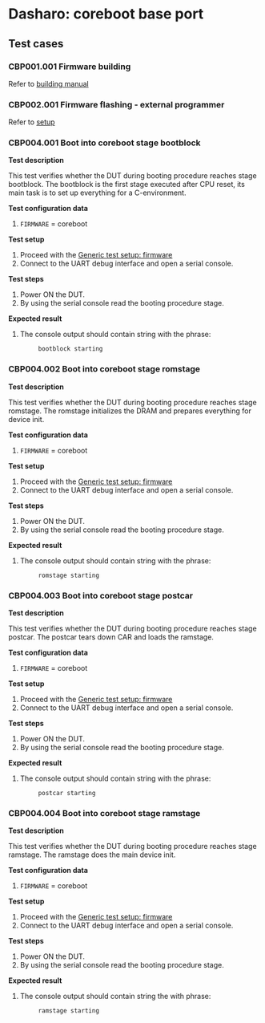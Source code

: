 # Dasharo: coreboot base port

## Test cases

### CBP001.001 Firmware building

Refer to [building manual](../building-manual.md)

### CBP002.001 Firmware flashing - external programmer

Refer to [setup](../setup.md/#spi)

### CBP004.001 Boot into coreboot stage bootblock

**Test description**

This test verifies whether the DUT during booting procedure reaches 
stage bootblock. The bootblock is the first stage executed after CPU reset, 
its main task is to set up everything for a C-environment.

**Test configuration data**

1. `FIRMWARE` = coreboot

**Test setup**

1. Proceed with the 
    [Generic test setup: firmware](../dasharo-compatibility/generic-test-setup.md/#firmware)
2. Connect to the UART debug interface and open a serial console.

**Test steps**

1. Power ON the DUT.
2. By using the serial console read the booting procedure stage.

**Expected result**

1. The console output should contain string with the phrase:

            bootblock starting

### CBP004.002 Boot into coreboot stage romstage

**Test description**

This test verifies whether the DUT during booting procedure reaches 
stage romstage. The romstage initializes the DRAM and prepares everything 
for device init.

**Test configuration data**

1. `FIRMWARE` = coreboot

**Test setup**

1. Proceed with the 
    [Generic test setup: firmware](../dasharo-compatibility/generic-test-setup.md/#firmware)
2. Connect to the UART debug interface and open a serial console.

**Test steps**

1. Power ON the DUT.
2. By using the serial console read the booting procedure stage.

**Expected result**

1. The console output should contain string with the phrase:

            romstage starting

### CBP004.003 Boot into coreboot stage postcar

**Test description**

This test verifies whether the DUT during booting procedure reaches 
stage postcar. The postcar tears down CAR and loads the ramstage.

**Test configuration data**

1. `FIRMWARE` = coreboot

**Test setup**

1. Proceed with the 
    [Generic test setup: firmware](../dasharo-compatibility/generic-test-setup.md/#firmware)
2. Connect to the UART debug interface and open a serial console.

**Test steps**

1. Power ON the DUT.
2. By using the serial console read the booting procedure stage.

**Expected result**

1. The console output should contain string with the phrase:

            postcar starting

### CBP004.004 Boot into coreboot stage ramstage

**Test description**

This test verifies whether the DUT during booting procedure reaches 
stage ramstage. The ramstage does the main device init.

**Test configuration data**

1. `FIRMWARE` = coreboot

**Test setup**

1. Proceed with the 
    [Generic test setup: firmware](../dasharo-compatibility/generic-test-setup.md/#firmware)
2. Connect to the UART debug interface and open a serial console.

**Test steps**

1. Power ON the DUT.
2. By using the serial console read the booting procedure stage.

**Expected result**

1. The console output should contain string the with phrase:

            ramstage starting